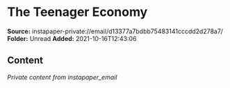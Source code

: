 # The Teenager Economy

**Source:** instapaper-private://email/d13377a7bdbb75483141cccdd2d278a7/
**Folder:** Unread
**Added:** 2021-10-16T12:43:06




## Content
*Private content from instapaper_email*
